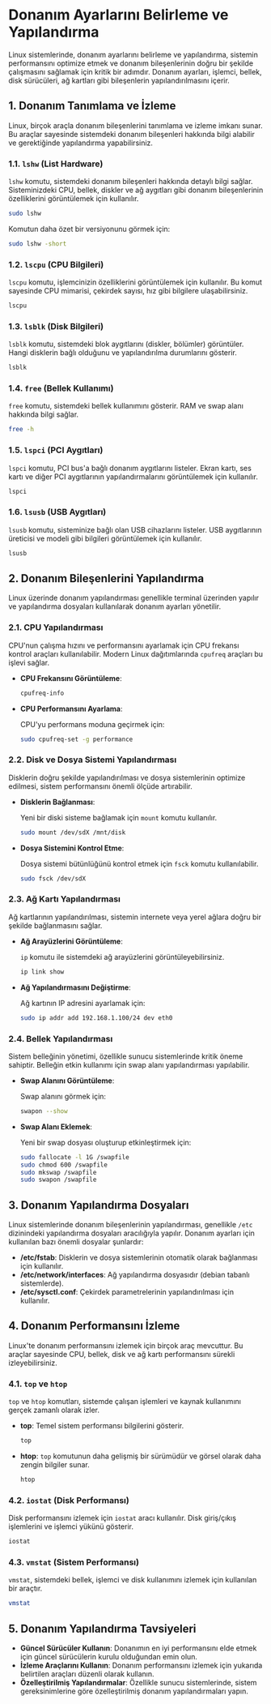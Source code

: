 # Donanım Ayarlarını Belirleme ve Yapılandırma

Linux sistemlerinde, donanım ayarlarını belirleme ve yapılandırma, sistemin performansını optimize etmek ve donanım bileşenlerinin doğru bir şekilde çalışmasını sağlamak için kritik bir adımdır. Donanım ayarları, işlemci, bellek, disk sürücüleri, ağ kartları gibi bileşenlerin yapılandırılmasını içerir.

## 1. Donanım Tanımlama ve İzleme

Linux, birçok araçla donanım bileşenlerini tanımlama ve izleme imkanı sunar. Bu araçlar sayesinde sistemdeki donanım bileşenleri hakkında bilgi alabilir ve gerektiğinde yapılandırma yapabilirsiniz.

### 1.1. `lshw` (List Hardware)

`lshw` komutu, sistemdeki donanım bileşenleri hakkında detaylı bilgi sağlar. Sisteminizdeki CPU, bellek, diskler ve ağ aygıtları gibi donanım bileşenlerinin özelliklerini görüntülemek için kullanılır.

```bash
sudo lshw
```

Komutun daha özet bir versiyonunu görmek için:

```bash
sudo lshw -short
```

### 1.2. `lscpu` (CPU Bilgileri)

`lscpu` komutu, işlemcinizin özelliklerini görüntülemek için kullanılır. Bu komut sayesinde CPU mimarisi, çekirdek sayısı, hız gibi bilgilere ulaşabilirsiniz.

```bash
lscpu
```

### 1.3. `lsblk` (Disk Bilgileri)

`lsblk` komutu, sistemdeki blok aygıtlarını (diskler, bölümler) görüntüler. Hangi disklerin bağlı olduğunu ve yapılandırılma durumlarını gösterir.

```bash
lsblk
```

### 1.4. `free` (Bellek Kullanımı)

`free` komutu, sistemdeki bellek kullanımını gösterir. RAM ve swap alanı hakkında bilgi sağlar.

```bash
free -h
```

### 1.5. `lspci` (PCI Aygıtları)

`lspci` komutu, PCI bus'a bağlı donanım aygıtlarını listeler. Ekran kartı, ses kartı ve diğer PCI aygıtlarının yapılandırmalarını görüntülemek için kullanılır.

```bash
lspci
```

### 1.6. `lsusb` (USB Aygıtları)

`lsusb` komutu, sisteminize bağlı olan USB cihazlarını listeler. USB aygıtlarının üreticisi ve modeli gibi bilgileri görüntülemek için kullanılır.

```bash
lsusb
```

## 2. Donanım Bileşenlerini Yapılandırma

Linux üzerinde donanım yapılandırması genellikle terminal üzerinden yapılır ve yapılandırma dosyaları kullanılarak donanım ayarları yönetilir.

### 2.1. CPU Yapılandırması

CPU'nun çalışma hızını ve performansını ayarlamak için CPU frekansı kontrol araçları kullanılabilir. Modern Linux dağıtımlarında `cpufreq` araçları bu işlevi sağlar.

- **CPU Frekansını Görüntüleme**:

  ```bash
  cpufreq-info
  ```

- **CPU Performansını Ayarlama**:

  CPU'yu performans moduna geçirmek için:

  ```bash
  sudo cpufreq-set -g performance
  ```

### 2.2. Disk ve Dosya Sistemi Yapılandırması

Disklerin doğru şekilde yapılandırılması ve dosya sistemlerinin optimize edilmesi, sistem performansını önemli ölçüde artırabilir.

- **Disklerin Bağlanması**:

  Yeni bir diski sisteme bağlamak için `mount` komutu kullanılır.

  ```bash
  sudo mount /dev/sdX /mnt/disk
  ```

- **Dosya Sistemini Kontrol Etme**:

  Dosya sistemi bütünlüğünü kontrol etmek için `fsck` komutu kullanılabilir.

  ```bash
  sudo fsck /dev/sdX
  ```

### 2.3. Ağ Kartı Yapılandırması

Ağ kartlarının yapılandırılması, sistemin internete veya yerel ağlara doğru bir şekilde bağlanmasını sağlar.

- **Ağ Arayüzlerini Görüntüleme**:

  `ip` komutu ile sistemdeki ağ arayüzlerini görüntüleyebilirsiniz.

  ```bash
  ip link show
  ```

- **Ağ Yapılandırmasını Değiştirme**:

  Ağ kartının IP adresini ayarlamak için:

  ```bash
  sudo ip addr add 192.168.1.100/24 dev eth0
  ```

### 2.4. Bellek Yapılandırması

Sistem belleğinin yönetimi, özellikle sunucu sistemlerinde kritik öneme sahiptir. Belleğin etkin kullanımı için swap alanı yapılandırması yapılabilir.

- **Swap Alanını Görüntüleme**:

  Swap alanını görmek için:

  ```bash
  swapon --show
  ```

- **Swap Alanı Eklemek**:

  Yeni bir swap dosyası oluşturup etkinleştirmek için:

  ```bash
  sudo fallocate -l 1G /swapfile
  sudo chmod 600 /swapfile
  sudo mkswap /swapfile
  sudo swapon /swapfile
  ```

## 3. Donanım Yapılandırma Dosyaları

Linux sistemlerinde donanım bileşenlerinin yapılandırması, genellikle `/etc` dizinindeki yapılandırma dosyaları aracılığıyla yapılır. Donanım ayarları için kullanılan bazı önemli dosyalar şunlardır:

- **/etc/fstab**: Disklerin ve dosya sistemlerinin otomatik olarak bağlanması için kullanılır.
- **/etc/network/interfaces**: Ağ yapılandırma dosyasıdır (debian tabanlı sistemlerde).
- **/etc/sysctl.conf**: Çekirdek parametrelerinin yapılandırılması için kullanılır.

## 4. Donanım Performansını İzleme

Linux'te donanım performansını izlemek için birçok araç mevcuttur. Bu araçlar sayesinde CPU, bellek, disk ve ağ kartı performansını sürekli izleyebilirsiniz.

### 4.1. `top` ve `htop`

`top` ve `htop` komutları, sistemde çalışan işlemleri ve kaynak kullanımını gerçek zamanlı olarak izler.

- **top**: Temel sistem performansı bilgilerini gösterir.
  ```bash
  top
  ```

- **htop**: `top` komutunun daha gelişmiş bir sürümüdür ve görsel olarak daha zengin bilgiler sunar.
  ```bash
  htop
  ```

### 4.2. `iostat` (Disk Performansı)

Disk performansını izlemek için `iostat` aracı kullanılır. Disk giriş/çıkış işlemlerini ve işlemci yükünü gösterir.

```bash
iostat
```

### 4.3. `vmstat` (Sistem Performansı)

`vmstat`, sistemdeki bellek, işlemci ve disk kullanımını izlemek için kullanılan bir araçtır.

```bash
vmstat
```

## 5. Donanım Yapılandırma Tavsiyeleri

- **Güncel Sürücüler Kullanın**: Donanımın en iyi performansını elde etmek için güncel sürücülerin kurulu olduğundan emin olun.
- **İzleme Araçlarını Kullanın**: Donanım performansını izlemek için yukarıda belirtilen araçları düzenli olarak kullanın.
- **Özelleştirilmiş Yapılandırmalar**: Özellikle sunucu sistemlerinde, sistem gereksinimlerine göre özelleştirilmiş donanım yapılandırmaları yapın.

